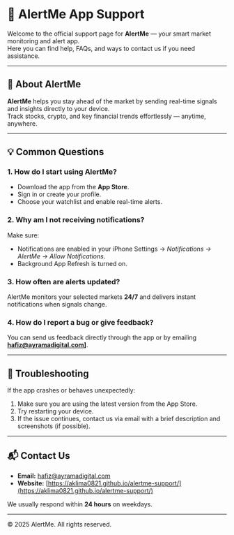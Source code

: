 # 📱 AlertMe App Support

Welcome to the official support page for **AlertMe** — your smart market monitoring and alert app.  
Here you can find help, FAQs, and ways to contact us if you need assistance.

---

## 🚀 About AlertMe
**AlertMe** helps you stay ahead of the market by sending real-time signals and insights directly to your device.  
Track stocks, crypto, and key financial trends effortlessly — anytime, anywhere.

---

## 💡 Common Questions

### 1. How do I start using AlertMe?
- Download the app from the **App Store**.
- Sign in or create your profile.
- Choose your watchlist and enable real-time alerts.

### 2. Why am I not receiving notifications?
Make sure:
- Notifications are enabled in your iPhone Settings → *Notifications → AlertMe → Allow Notifications*.
- Background App Refresh is turned on.

### 3. How often are alerts updated?
AlertMe monitors your selected markets **24/7** and delivers instant notifications when signals change.

### 4. How do I report a bug or give feedback?
You can send us feedback directly through the app or by emailing **hafiz@ayramadigital.com]**.

---

## 🧰 Troubleshooting
If the app crashes or behaves unexpectedly:
1. Make sure you are using the latest version from the App Store.
2. Try restarting your device.
3. If the issue continues, contact us via email with a brief description and screenshots (if possible).

---

## 📬 Contact Us
- **Email:** [hafiz@ayramadigital.com](mailto:hafiz@ayramadigital.com)  
- **Website:** [https://aklima0821.github.io/alertme-support/](https://aklima0821.github.io/alertme-support/)

We usually respond within **24 hours** on weekdays.

---

© 2025 AlertMe. All rights reserved.
